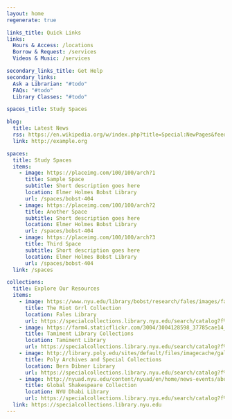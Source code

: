 ```yaml
---
layout: home
regenerate: true

links_title: Quick Links
links:
  Hours & Access: /locations
  Borrow & Request: /services
  Videos & Music: /services

secondary_links_title: Get Help
secondary_links:
  Ask a Librarian: "#todo"
  FAQs: "#todo"
  Library Classes: "#todo"

spaces_title: Study Spaces

blog:
  title: Latest News
  rss: https://en.wikipedia.org/w/index.php?title=Special:NewPages&feed=rss
  link: http://example.org

spaces:
  title: Study Spaces
  items:
    - image: https://placeimg.com/100/100/arch?1
      title: Sample Space
      subtitle: Short description goes here
      location: Elmer Holmes Bobst Library
      url: /spaces/bobst-404
    - image: https://placeimg.com/100/100/arch?2
      title: Another Space
      subtitle: Short description goes here
      location: Elmer Holmes Bobst Library
      url: /spaces/bobst-404
    - image: https://placeimg.com/100/100/arch?3
      title: Third Space
      subtitle: Short description goes here
      location: Elmer Holmes Bobst Library
      url: /spaces/bobst-404
  link: /spaces

collections:
  title: Explore Our Resources
  items:
    - image: https://www.nyu.edu/library/bobst/research/fales/images/fateman_b1_f39_001.jpg
      title: The Riot Grrl Collection
      location: Fales Library
      url: https://specialcollections.library.nyu.edu/search/catalog?f%5Brepository_sim%5D%5B%5D=tamwag
    - image: https://farm4.staticflickr.com/3004/3004128598_37785cae14_z.jpg
      title: Tamiment Library Collections
      location: Tamiment Library
      url: https://specialcollections.library.nyu.edu/search/catalog?f%5Brepository_sim%5D%5B%5D=tamwag
    - image: http://library.poly.edu/sites/default/files/imagecache/gallery_full/gallery/completedbldg.jpg
      title: Poly Archives and Special Collections
      location: Bern Dibner Library
      url: https://specialcollections.library.nyu.edu/search/catalog?f%5Brepository_sim%5D%5B%5D=poly
    - image: http://nyuad.nyu.edu/content/nyuad/en/home/news-events/abu-dhabi-events/2015/04/shakespeare-as-global-cultural-heritage/_jcr_content/event/image.3.jpg/1428339900737.jpg
      title: Global Shakespeare Collection
      location: NYU Dhabi Library
      url: https://specialcollections.library.nyu.edu/search/catalog?f%5Brepository_sim%5D%5B%5D=rism
  link: https://specialcollections.library.nyu.edu
---
```

